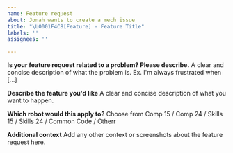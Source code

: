 ```yaml
---
name: Feature request
about: Jonah wants to create a mech issue
title: "\U0001F4C8[Feature] - Feature Title"
labels: ''
assignees: ''

---
```


**Is your feature request related to a problem? Please describe.**
A clear and concise description of what the problem is. Ex. I'm always frustrated when [...]

**Describe the feature you'd like**
A clear and concise description of what you want to happen.

**Which robot would this apply to?**
Choose from Comp 15 / Comp 24 / Skills 15 / Skills 24 / Common Code / Otherr

**Additional context**
Add any other context or screenshots about the feature request here.
